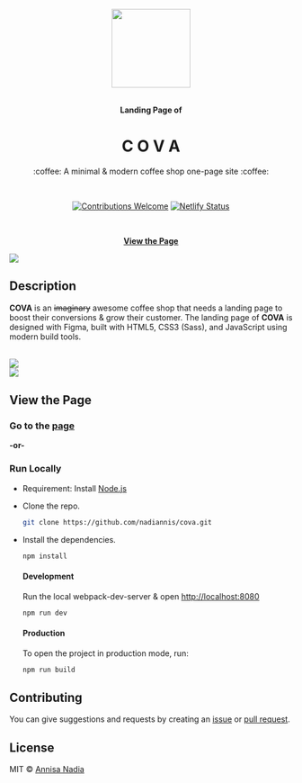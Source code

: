 <div align="center">
  <br>
  <a href="https://covaweb.netlify.app"><img width="140" height="140" src="https://raw.githubusercontent.com/nadiannis/cova/master/readme_img/cova.png"></a>
  <br><br>
  <p><strong>Landing Page of</strong></p>
  <h1>C O V A</h1>
  <p>:coffee: A minimal & modern coffee shop one-page site :coffee:</p>
  <br>
  <p align="center">
    <a href="https://github.com/nadiannis/cova/issues"><img alt="Contributions Welcome" src="https://img.shields.io/badge/contributions-welcome-blue.svg?style=flat"></a>
    <a href="https://app.netlify.com/sites/covaweb/deploys"><img src="https://api.netlify.com/api/v1/badges/3846eb74-aa2c-4318-b63d-dfdb294bc951/deploy-status" alt="Netlify Status"></a>
  </p>
  <br>
  
  [**View the Page**](https://covaweb.netlify.app)
</div>

<img src="https://raw.githubusercontent.com/nadiannis/cova/master/readme_img/desktop_display.jpg">
<br>

## Description

**COVA** is an ~~imaginary~~ awesome coffee shop that needs a landing page to boost their conversions & grow their customer. The landing page of **COVA** is designed with Figma, built with HTML5, CSS3 (Sass), and JavaScript using modern build tools.

<br>
<img src="https://raw.githubusercontent.com/nadiannis/cova/master/readme_img/desktop.png">
<br>
<img src="https://raw.githubusercontent.com/nadiannis/cova/master/readme_img/mobile.png">
<br>

## View the Page

### Go to the [page](https://covaweb.netlify.app)

**-or-**

### Run Locally

- Requirement: Install [Node.js](https://nodejs.org)

- Clone the repo.

  ```bash
  git clone https://github.com/nadiannis/cova.git
  ```

- Install the dependencies.

  ```bash
  npm install
  ```

  #### Development

  Run the local webpack-dev-server & open [http://localhost:8080](http://localhost:8080)

  ```bash
  npm run dev
  ```

  #### Production

  To open the project in production mode, run:

  ```bash
  npm run build
  ```

## Contributing

You can give suggestions and requests by creating an [issue](https://github.com/nadiannis/cova/issues) or [pull request](https://github.com/nadiannis/cova/pulls).

## License

MIT © [Annisa Nadia](https://github.com/nadiannis)
